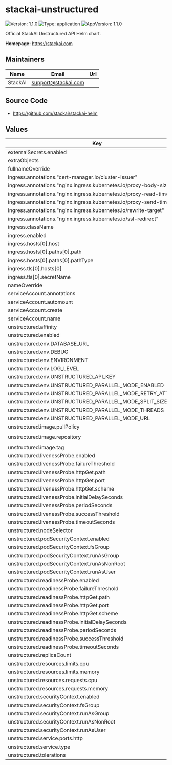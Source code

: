# stackai-unstructured

![Version: 1.1.0](https://img.shields.io/badge/Version-1.1.0-informational?style=flat-square) ![Type: application](https://img.shields.io/badge/Type-application-informational?style=flat-square) ![AppVersion: 1.1.0](https://img.shields.io/badge/AppVersion-1.1.0-informational?style=flat-square)

Official StackAI Unstructured API Helm chart.

**Homepage:** <https://stackai.com>

## Maintainers

| Name | Email | Url |
| ---- | ------ | --- |
| StackAI | <support@stackai.com> |  |

## Source Code

* <https://github.com/stackai/stackai-helm>

## Values

| Key | Type | Default | Description |
|-----|------|---------|-------------|
| externalSecrets.enabled | bool | `false` |  |
| extraObjects | list | `[]` |  |
| fullnameOverride | string | `""` |  |
| ingress.annotations."cert-manager.io/cluster-issuer" | string | `"letsencrypt-prod"` |  |
| ingress.annotations."nginx.ingress.kubernetes.io/proxy-body-size" | string | `"50m"` |  |
| ingress.annotations."nginx.ingress.kubernetes.io/proxy-read-timeout" | string | `"300"` |  |
| ingress.annotations."nginx.ingress.kubernetes.io/proxy-send-timeout" | string | `"300"` |  |
| ingress.annotations."nginx.ingress.kubernetes.io/rewrite-target" | string | `"/"` |  |
| ingress.annotations."nginx.ingress.kubernetes.io/ssl-redirect" | string | `"false"` |  |
| ingress.className | string | `"nginx"` |  |
| ingress.enabled | bool | `true` |  |
| ingress.hosts[0].host | string | `"unstructured-api.yourdomain.com"` |  |
| ingress.hosts[0].paths[0].path | string | `"/"` |  |
| ingress.hosts[0].paths[0].pathType | string | `"Prefix"` |  |
| ingress.tls[0].hosts[0] | string | `"unstructured-api.yourdomain.com"` |  |
| ingress.tls[0].secretName | string | `"unstructured-tls"` |  |
| nameOverride | string | `""` |  |
| serviceAccount.annotations | object | `{}` |  |
| serviceAccount.automount | bool | `true` |  |
| serviceAccount.create | bool | `true` |  |
| serviceAccount.name | string | `""` |  |
| unstructured.affinity | object | `{}` |  |
| unstructured.enabled | bool | `true` |  |
| unstructured.env.DATABASE_URL | string | `""` |  |
| unstructured.env.DEBUG | string | `"false"` |  |
| unstructured.env.ENVIRONMENT | string | `"production"` |  |
| unstructured.env.LOG_LEVEL | string | `"INFO"` |  |
| unstructured.env.UNSTRUCTURED_API_KEY | string | `""` |  |
| unstructured.env.UNSTRUCTURED_PARALLEL_MODE_ENABLED | string | `"false"` |  |
| unstructured.env.UNSTRUCTURED_PARALLEL_MODE_RETRY_ATTEMPTS | string | `"2"` |  |
| unstructured.env.UNSTRUCTURED_PARALLEL_MODE_SPLIT_SIZE | string | `"1"` |  |
| unstructured.env.UNSTRUCTURED_PARALLEL_MODE_THREADS | string | `"3"` |  |
| unstructured.env.UNSTRUCTURED_PARALLEL_MODE_URL | string | `""` |  |
| unstructured.image.pullPolicy | string | `"IfNotPresent"` |  |
| unstructured.image.repository | string | `"downloads.unstructured.io/unstructured-io/unstructured-api"` |  |
| unstructured.image.tag | string | `"0.0.80"` |  |
| unstructured.livenessProbe.enabled | bool | `true` |  |
| unstructured.livenessProbe.failureThreshold | int | `3` |  |
| unstructured.livenessProbe.httpGet.path | string | `"/general/v0/general"` |  |
| unstructured.livenessProbe.httpGet.port | string | `"http"` |  |
| unstructured.livenessProbe.httpGet.scheme | string | `"HTTP"` |  |
| unstructured.livenessProbe.initialDelaySeconds | int | `30` |  |
| unstructured.livenessProbe.periodSeconds | int | `30` |  |
| unstructured.livenessProbe.successThreshold | int | `1` |  |
| unstructured.livenessProbe.timeoutSeconds | int | `10` |  |
| unstructured.nodeSelector | object | `{}` |  |
| unstructured.podSecurityContext.enabled | bool | `true` |  |
| unstructured.podSecurityContext.fsGroup | int | `1000` |  |
| unstructured.podSecurityContext.runAsGroup | int | `1000` |  |
| unstructured.podSecurityContext.runAsNonRoot | bool | `true` |  |
| unstructured.podSecurityContext.runAsUser | int | `1000` |  |
| unstructured.readinessProbe.enabled | bool | `true` |  |
| unstructured.readinessProbe.failureThreshold | int | `3` |  |
| unstructured.readinessProbe.httpGet.path | string | `"/general/v0/general"` |  |
| unstructured.readinessProbe.httpGet.port | string | `"http"` |  |
| unstructured.readinessProbe.httpGet.scheme | string | `"HTTP"` |  |
| unstructured.readinessProbe.initialDelaySeconds | int | `10` |  |
| unstructured.readinessProbe.periodSeconds | int | `10` |  |
| unstructured.readinessProbe.successThreshold | int | `1` |  |
| unstructured.readinessProbe.timeoutSeconds | int | `5` |  |
| unstructured.replicaCount | int | `1` |  |
| unstructured.resources.limits.cpu | string | `"1000m"` |  |
| unstructured.resources.limits.memory | string | `"1Gi"` |  |
| unstructured.resources.requests.cpu | string | `"200m"` |  |
| unstructured.resources.requests.memory | string | `"512Mi"` |  |
| unstructured.securityContext.enabled | bool | `true` |  |
| unstructured.securityContext.fsGroup | int | `1000` |  |
| unstructured.securityContext.runAsGroup | int | `1000` |  |
| unstructured.securityContext.runAsNonRoot | bool | `true` |  |
| unstructured.securityContext.runAsUser | int | `1000` |  |
| unstructured.service.ports.http | int | `8000` |  |
| unstructured.service.type | string | `"ClusterIP"` |  |
| unstructured.tolerations | list | `[]` |  |

